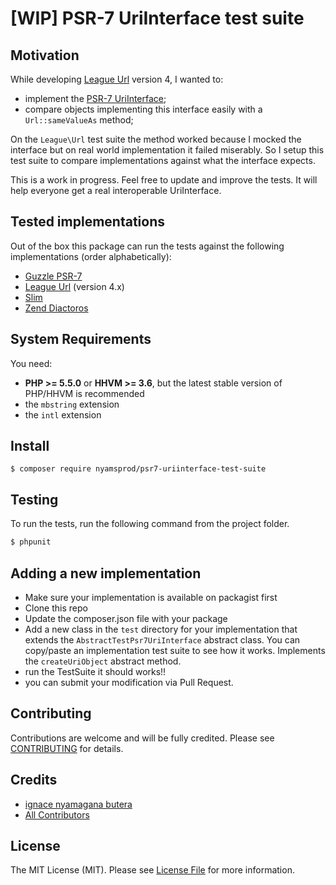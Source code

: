 [WIP] PSR-7 UriInterface test suite
=======

Motivation
-------

While developing [League Url](https://github.com/thephpleague/url/) version 4, I wanted to:

- implement the [PSR-7 UriInterface](http://php-fig.org/psr-7/#3-5-psr-http-message-uriinterface);
- compare objects implementing this interface easily with a `Url::sameValueAs` method;

On the `League\Url` test suite the method worked because I mocked the interface but on real world implementation it failed miserably. So I setup this test suite to compare implementations against what the interface expects.

This is a work in progress. Feel free to update and improve the tests. It will help everyone get a real interoperable UriInterface.

Tested implementations
-------

Out of the box this package can run the tests against the following implementations (order alphabetically):

- [Guzzle PSR-7](https://github.com/guzzle/psr7)
- [League Url](https://github.com/thephpleague/url/) (version 4.x)
- [Slim](https://github.com/slimphp/Slim/tree/3.x)
- [Zend Diactoros](https://github.com/zendframework/zend-diactoros)

System Requirements
-------

You need:

- **PHP >= 5.5.0** or **HHVM >= 3.6**, but the latest stable version of PHP/HHVM is recommended
- the `mbstring` extension
- the `intl` extension

Install
-------

```
$ composer require nyamsprod/psr7-uriinterface-test-suite
```

Testing
-------

To run the tests, run the following command from the project folder.

``` bash
$ phpunit
```

Adding a new implementation
-------

- Make sure your implementation is available on packagist first
- Clone this repo
- Update the composer.json file with your package
- Add a new class in the `test` directory for your implementation that extends the `AbstractTestPsr7UriInterface` abstract class. You can copy/paste an implementation test suite to see how it works. Implements the `createUriObject` abstract method.
- run the TestSuite it should works!!
- you can submit your modification via Pull Request.


Contributing
-------

Contributions are welcome and will be fully credited. Please see [CONTRIBUTING](CONTRIBUTING.md) for details.

Credits
-------

- [ignace nyamagana butera](https://github.com/nyamsprod)
- [All Contributors](https://github.com/nyamsprod/url/contributors)

License
-------

The MIT License (MIT). Please see [License File](LICENSE) for more information.
